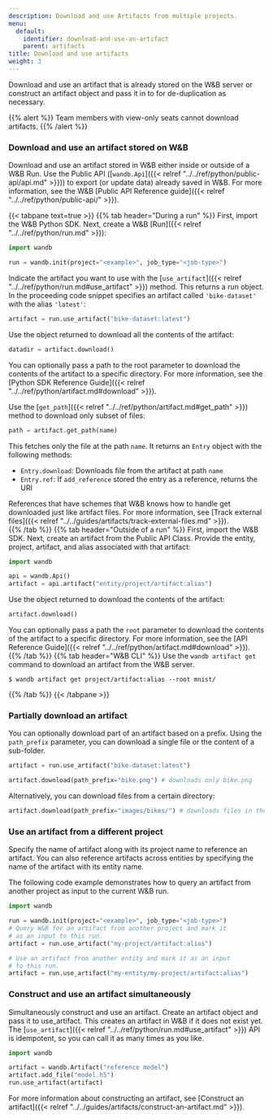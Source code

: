 ```yaml
---
description: Download and use Artifacts from multiple projects.
menu:
  default:
    identifier: download-and-use-an-artifact
    parent: artifacts
title: Download and use artifacts
weight: 3
---
```


Download and use an artifact that is already stored on the W&B server or construct an artifact object and pass it in to for de-duplication as necessary.

{{% alert %}}
Team members with view-only seats cannot download artifacts.
{{% /alert %}}


### Download and use an artifact stored on W&B

Download and use an artifact stored in W&B either inside or outside of a W&B Run. Use the Public API ([`wandb.Api`]({{< relref "../../ref/python/public-api/api.md" >}})) to export (or update data) already saved in W&B. For more information, see the W&B [Public API Reference guide]({{< relref "../../ref/python/public-api/" >}}).

{{< tabpane text=true >}}
  {{% tab header="During a run" %}}
First, import the W&B Python SDK. Next, create a W&B [Run]({{< relref "../../ref/python/run.md" >}}):

```python
import wandb

run = wandb.init(project="<example>", job_type="<job-type>")
```

Indicate the artifact you want to use with the [`use_artifact`]({{< relref "../../ref/python/run.md#use_artifact" >}}) method. This returns a run object. In the proceeding code snippet specifies an artifact called `'bike-dataset'` with the alias `'latest'`:

```python
artifact = run.use_artifact("bike-dataset:latest")
```

Use the object returned to download all the contents of the artifact:

```python
datadir = artifact.download()
```

You can optionally pass a path to the root parameter to download the contents of the artifact to a specific directory. For more information, see the [Python SDK Reference Guide]({{< relref "../../ref/python/artifact.md#download" >}}).

Use the [`get_path`]({{< relref "../../ref/python/artifact.md#get_path" >}}) method to download only subset of files:

```python
path = artifact.get_path(name)
```

This fetches only the file at the path `name`. It returns an `Entry` object with the following methods:

* `Entry.download`: Downloads file from the artifact at path `name`
* `Entry.ref`: If `add_reference` stored the entry as a reference, returns the URI

References that have schemes that W&B knows how to handle get downloaded just like artifact files. For more information, see [Track external files]({{< relref "../../guides/artifacts/track-external-files.md" >}}).  
  {{% /tab %}}
  {{% tab header="Outside of a run" %}}
First, import the W&B SDK. Next, create an artifact from the Public API Class. Provide the entity, project, artifact, and alias associated with that artifact:

```python
import wandb

api = wandb.Api()
artifact = api.artifact("entity/project/artifact:alias")
```

Use the object returned to download the contents of the artifact:

```python
artifact.download()
```

You can optionally pass a path the `root` parameter to download the contents of the artifact to a specific directory. For more information, see the [API Reference Guide]({{< relref "../../ref/python/artifact.md#download" >}}).  
  {{% /tab %}}
  {{% tab header="W&B CLI" %}}
Use the `wandb artifact get` command to download an artifact from the W&B server.

```
$ wandb artifact get project/artifact:alias --root mnist/
```  
  {{% /tab %}}
{{< /tabpane >}}


### Partially download an artifact

You can optionally download part of an artifact based on a prefix. Using the `path_prefix` parameter, you can download a single file or the content of a sub-folder.

```python
artifact = run.use_artifact("bike-dataset:latest")

artifact.download(path_prefix="bike.png") # downloads only bike.png
```

Alternatively, you can download files from a certain directory:

```python
artifact.download(path_prefix="images/bikes/") # downloads files in the images/bikes directory
```
### Use an artifact from a different project

Specify the name of artifact along with its project name to reference an artifact. You can also reference artifacts across entities by specifying the name of the artifact with its entity name.

The following code example demonstrates how to query an artifact from another project as input to the current W&B run.

```python
import wandb

run = wandb.init(project="<example>", job_type="<job-type>")
# Query W&B for an artifact from another project and mark it
# as an input to this run.
artifact = run.use_artifact("my-project/artifact:alias")

# Use an artifact from another entity and mark it as an input
# to this run.
artifact = run.use_artifact("my-entity/my-project/artifact:alias")
```

### Construct and use an artifact simultaneously

Simultaneously construct and use an artifact. Create an artifact object and pass it to use_artifact. This creates an artifact in W&B if it does not exist yet. The [`use_artifact`]({{< relref "../../ref/python/run.md#use_artifact" >}}) API is idempotent, so you can call it as many times as you like.

```python
import wandb

artifact = wandb.Artifact("reference model")
artifact.add_file("model.h5")
run.use_artifact(artifact)
```

For more information about constructing an artifact, see [Construct an artifact]({{< relref "../../guides/artifacts/construct-an-artifact.md" >}}).